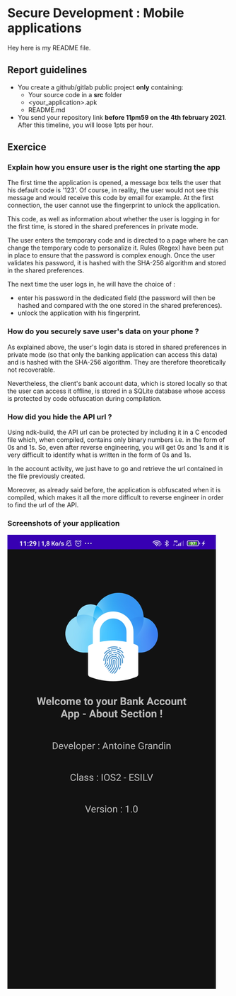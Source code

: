 # Secure Development : Mobile applications

Hey here is my README file.

## Report guidelines

- You create a github/gitlab public project **only** containing:
  - Your source code in a **src** folder
  - <your_application>.apk
  - README.md
- You send your repository link **before 11pm59 on the 4th february 2021**. After this timeline, you will loose 1pts per hour.

## Exercice

### Explain how you ensure user is the right one starting the app

The first time the application is opened, a message box tells the user that his default code is '123'. Of course, in reality, the user would not see this message and would receive this code by email for example. At the first connection, the user cannot use the fingerprint to unlock the application.

This code, as well as information about whether the user is logging in for the first time, is stored in the shared preferences in private mode.

The user enters the temporary code and is directed to a page where he can change the temporary code to personalize it. Rules (Regex) have been put in place to ensure that the password is complex enough.
Once the user validates his password, it is hashed with the SHA-256 algorithm and stored in the shared preferences.

The next time the user logs in, he will have the choice of :

- enter his password in the dedicated field (the password will then be hashed and compared with the one stored in the shared preferences).
- unlock the application with his fingerprint.

### How do you securely save user's data on your phone ?

As explained above, the user's login data is stored in shared preferences in private mode (so that only the banking application can access this data) and is hashed with the SHA-256 algorithm.
They are therefore theoretically not recoverable.

Nevertheless, the client's bank account data, which is stored locally so that the user can access it offline, is stored in a SQLite database whose access is protected by code obfuscation during compilation.

### How did you hide the API url ?

Using ndk-build, the API url can be protected by including it in a C encoded file which, when compiled, contains only binary numbers i.e. in the form of 0s and 1s. So, even after reverse engineering, you will get 0s and 1s and it is very difficult to identify what is written in the form of 0s and 1s.

In the account activity, we just have to go and retrieve the url contained in the file previously created.

Moreover, as already said before, the application is obfuscated when it is compiled, which makes it all the more difficult to reverse engineer in order to find the url of the API.

### Screenshots of your application
![Alt text](https://github.com/antoinegrandin/screenshot_android_project/blob/master/About_Dev_Info.jpg "About Developer Information")

